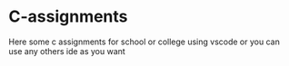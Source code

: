 # C-assignments
Here some c assignments for school or college
using vscode or you can use any others ide as you want
